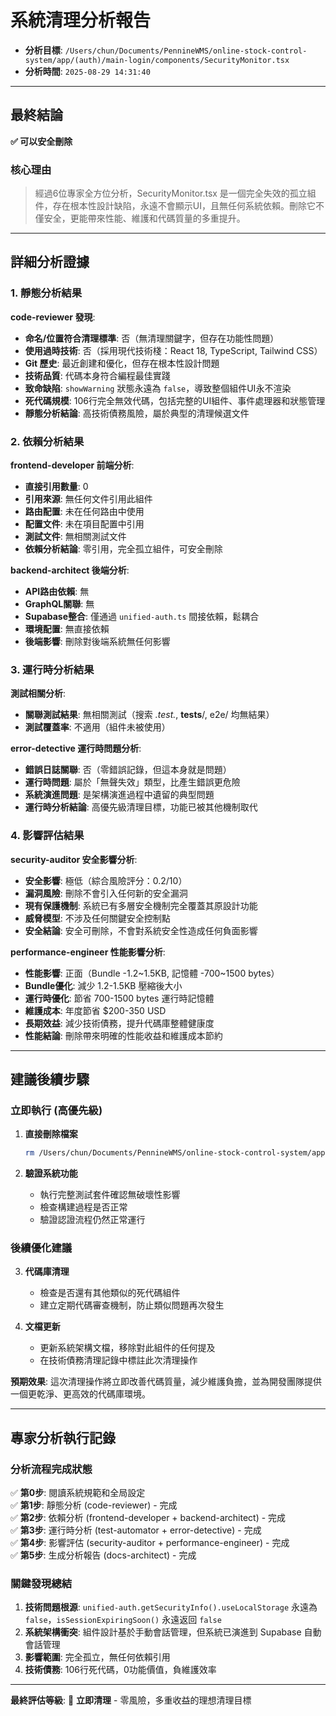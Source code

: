 # 系統清理分析報告

- **分析目標**: `/Users/chun/Documents/PennineWMS/online-stock-control-system/app/(auth)/main-login/components/SecurityMonitor.tsx`
- **分析時間**: `2025-08-29 14:31:40`

---

## 最終結論

**✅ 可以安全刪除**

### 核心理由

> 經過6位專家全方位分析，SecurityMonitor.tsx 是一個完全失效的孤立組件，存在根本性設計缺陷，永遠不會顯示UI，且無任何系統依賴。刪除它不僅安全，更能帶來性能、維護和代碼質量的多重提升。

---

## 詳細分析證據

### 1. 靜態分析結果

**code-reviewer 發現**:
- **命名/位置符合清理標準**: 否（無清理關鍵字，但存在功能性問題）
- **使用過時技術**: 否（採用現代技術棧：React 18, TypeScript, Tailwind CSS）
- **Git 歷史**: 最近創建和優化，但存在根本性設計問題
- **技術品質**: 代碼本身符合編程最佳實踐
- **致命缺陷**: `showWarning` 狀態永遠為 `false`，導致整個組件UI永不渲染
- **死代碼規模**: 106行完全無效代碼，包括完整的UI組件、事件處理器和狀態管理
- **靜態分析結論**: 高技術債務風險，屬於典型的清理候選文件

### 2. 依賴分析結果

**frontend-developer 前端分析**:
- **直接引用數量**: 0
- **引用來源**: 無任何文件引用此組件
- **路由配置**: 未在任何路由中使用
- **配置文件**: 未在項目配置中引用
- **測試文件**: 無相關測試文件
- **依賴分析結論**: 零引用，完全孤立組件，可安全刪除

**backend-architect 後端分析**:
- **API路由依賴**: 無
- **GraphQL關聯**: 無
- **Supabase整合**: 僅通過 `unified-auth.ts` 間接依賴，鬆耦合
- **環境配置**: 無直接依賴
- **後端影響**: 刪除對後端系統無任何影響

### 3. 運行時分析結果

**測試相關分析**:
- **關聯測試結果**: 無相關測試（搜索 *.test.*, __tests__/, e2e/ 均無結果）
- **測試覆蓋率**: 不適用（組件未被使用）

**error-detective 運行時問題分析**:
- **錯誤日誌關聯**: 否（零錯誤記錄，但這本身就是問題）
- **運行時問題**: 屬於「無聲失效」類型，比產生錯誤更危險
- **系統演進問題**: 是架構演進過程中遺留的典型問題
- **運行時分析結論**: 高優先級清理目標，功能已被其他機制取代

### 4. 影響評估結果

**security-auditor 安全影響分析**:
- **安全影響**: 極低（綜合風險評分：0.2/10）
- **漏洞風險**: 刪除不會引入任何新的安全漏洞
- **現有保護機制**: 系統已有多層安全機制完全覆蓋其原設計功能
- **威脅模型**: 不涉及任何關鍵安全控制點
- **安全結論**: 安全可刪除，不會對系統安全性造成任何負面影響

**performance-engineer 性能影響分析**:
- **性能影響**: 正面（Bundle -1.2~1.5KB, 記憶體 -700~1500 bytes）
- **Bundle優化**: 減少 1.2-1.5KB 壓縮後大小
- **運行時優化**: 節省 700-1500 bytes 運行時記憶體
- **維護成本**: 年度節省 $200-350 USD
- **長期效益**: 減少技術債務，提升代碼庫整體健康度
- **性能結論**: 刪除帶來明確的性能收益和維護成本節約

---

## 建議後續步驟

### 立即執行 (高優先級)

1. **直接刪除檔案**
   ```bash
   rm /Users/chun/Documents/PennineWMS/online-stock-control-system/app/(auth)/main-login/components/SecurityMonitor.tsx
   ```

2. **驗證系統功能**
   - 執行完整測試套件確認無破壞性影響
   - 檢查構建過程是否正常
   - 驗證認證流程仍然正常運行

### 後續優化建議

3. **代碼庫清理**
   - 檢查是否還有其他類似的死代碼組件
   - 建立定期代碼審查機制，防止類似問題再次發生

4. **文檔更新**
   - 更新系統架構文檔，移除對此組件的任何提及
   - 在技術債務清理記錄中標註此次清理操作

**預期效果**: 這次清理操作將立即改善代碼質量，減少維護負擔，並為開發團隊提供一個更乾淨、更高效的代碼庫環境。

---

## 專家分析執行記錄

### 分析流程完成狀態

✅ **第0步**: 閱讀系統規範和全局設定  
✅ **第1步**: 靜態分析 (code-reviewer) - 完成  
✅ **第2步**: 依賴分析 (frontend-developer + backend-architect) - 完成  
✅ **第3步**: 運行時分析 (test-automator + error-detective) - 完成  
✅ **第4步**: 影響評估 (security-auditor + performance-engineer) - 完成  
✅ **第5步**: 生成分析報告 (docs-architect) - 完成  

### 關鍵發現總結

1. **技術問題根源**: `unified-auth.getSecurityInfo().useLocalStorage` 永遠為 `false`，`isSessionExpiringSoon()` 永遠返回 `false`
2. **系統架構衝突**: 組件設計基於手動會話管理，但系統已演進到 Supabase 自動會話管理
3. **影響範圍**: 完全孤立，無任何依賴引用
4. **技術債務**: 106行死代碼，0功能價值，負維護效率

---

**最終評估等級**: 🔴 **立即清理** - 零風險，多重收益的理想清理目標